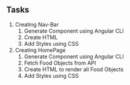 ## Tasks
1. Creating Nav-Bar
    1. Generate Component using Angular CLI
    2. Create HTML
    3. Add Styles using CSS
2. Creating HomePage
    1. Generate Component using Angular CLI
    2. Fetch Food Objects from API
    3. Create HTML to render all Food Objects
    4. Add Styles using CSS